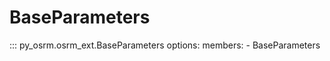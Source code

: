 # BaseParameters
::: py_osrm.osrm_ext.BaseParameters
    options:
      members:
        - BaseParameters
        